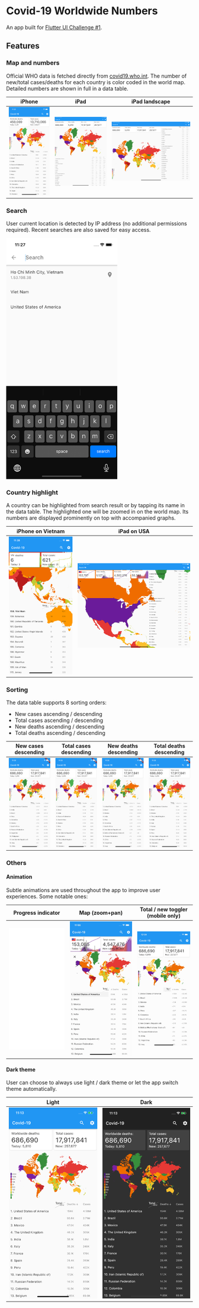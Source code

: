 # Covid-19 Worldwide Numbers

An app built for [Flutter UI Challenge #1](https://docs.google.com/forms/d/e/1FAIpQLSeIy3Ov8IjzK42Xc2x__g-T0hbjnNJAyySfyc36GlEGQ_HUeg/viewform).

## Features

### Map and numbers

Official WHO data is fetched directly from [covid19.who.int](https://covid19.who.int/WHO-COVID-19-global-data.csv).
The number of new/total cases/deaths for each country is color coded in the world map.
Detailed numbers are shown in full in a data table.

| iPhone | iPad | iPad landscape |
| --- | --- | --- |
| ![iPhone](./screenshots/001_world_map_iphone.png) | ![iPad](./screenshots/002_world_map_ipad.png) | ![iPad landscape](./screenshots/003_world_map_ipad_landscape.png) |

### Search

User current location is detected by IP address (no additional permissions required).
Recent searches are also saved for easy access.

<img src="./screenshots/004_search.png" width="300" />

### Country highlight

A country can be highlighted from search result or by tapping its name in the data table.
The highlighted one will be zoomed in on the world map.
Its numbers are displayed prominently on top with accompanied graphs.

| iPhone on Vietnam | iPad on USA |
| --- | --- |
| ![iPhone on Vietnam](./screenshots/005_highlight_iphone_vn.png) | ![iPad on USA](./screenshots/006_highlight_ipad_us.png) |

### Sorting

The data table supports 8 sorting orders:

- New cases ascending / descending
- Total cases ascending / descending
- New deaths ascending / descending
- Total deaths ascending / descending

| New cases descending | Total cases descending | New deaths descending | Total deaths descending |
| --- | --- | --- | --- |
| ![New cases descending](./screenshots/007_sort_new_cases.png) | ![Total cases descending](./screenshots/008_sort_total_cases.png) | ![New deaths descending](./screenshots/009_sort_new_deaths.png) | ![Total detahs descending](./screenshots/010_sort_total_deaths.png) |

### Others

#### Animation

Subtle animations are used throughout the app to improve user experiences.
Some notable ones:

| Progress indicator | Map (zoom+pan) | Total / new toggler (mobile only) |
| --- | --- | --- |
| ![Progress indicator](./screenshots/011_animation_progress_indicator.gif) | ![Map](./screenshots/012_animation_map.gif) | ![Total / new toggler](./screenshots/013_animation_total_new_toggler.gif) |

#### Dark theme

User can choose to always use light / dark theme or let the app switch theme automatically.

| Light | Dark |
| --- | --- |
| ![Light](./screenshots/014_theme_light.png) | ![Dark](./screenshots/015_theme_dark.png) |
